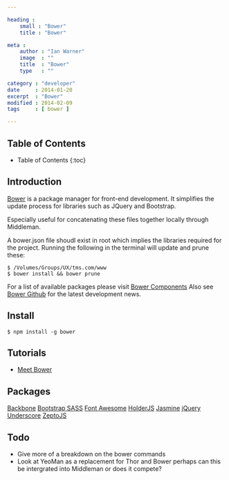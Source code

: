 ```yaml
---

heading :
    small : "Bower"
    title : "Bower"

meta :
    author : "Ian Warner"
    image  : ""
    title  : "Bower"
    type   : ""

category : "developer"
date     : 2014-01-20
excerpt  : "Bower"
modified : 2014-02-09
tags     : [ bower ]

---
```


## Table of Contents
* Table of Contents
{:toc}

## Introduction
[Bower][] is a package manager for front-end development. It simplifies the update
process for libraries such as JQuery and Bootstrap.

Especially useful for concatenating these files together locally through Middleman.

A bower.json file shoudl exist in root which implies the libraries required for the
project. Running the following in the terminal will update and prune these:

    $ /Volumes/Groups/UX/tms.com/www
    $ bower install && bower prune

For a list of available packages please visit [Bower Components][]
Also see [Bower Github][] for the latest development news.

## Install
    $ npm install -g bower

## Tutorials
* [Meet Bower][]

## Packages
[Backbone][]
[Bootstrap SASS][]
[Font Awesome][]
[HolderJS][]
[Jasmine][]
[jQuery][]
[Underscore][]
[ZeptoJS][]

## Todo

* Give more of a breakdown on the bower commands
* Look at YeoMan as a replacement for Thor and Bower perhaps can this be
  intergrated into Middleman or does it compete?

[Bower]:http://bower.io/
[Bower Github]:https://github.com/bower/bower
[Bower Components]:http://sindresorhus.com/bower-components/
[Meet Bower]:http://net.tutsplus.com/tutorials/tools-and-tips/meet-bower-a-package-manager-for-the-web/
[Backbone]:https://github.com/jashkenas/backbone
[Bootstrap SASS]:https://github.com/thomas-mcdonald/bootstrap-sass
[Font Awesome]:https://github.com/FortAwesome/Font-Awesome
[HolderJS]:https://github.com/imsky/holder
[Jasmine]:https://github.com/pivotal/jasmine
[jQuery]:https://github.com/jquery/jquery
[Underscore]:https://github.com/jashkenas/underscore
[ZeptoJS]:https://github.com/madrobby/zepto